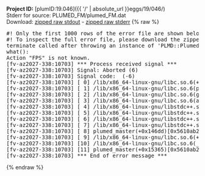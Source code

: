 **Project ID:** [plumID:19.046]({{ '/' | absolute_url }}eggs/19/046/)  
Stderr for source:  PLUMED_FM/plumed_FM.dat   
Download: [zipped raw stdout](plumed_FM.dat.plumed_master.stdout.txt.zip) - [zipped raw stderr](plumed_FM.dat.plumed_master.stderr.txt.zip) 
{% raw %}
<pre>
#! Only the first 1000 rows of the error file are shown below
#! To inspect the full error file, please download the zipped raw stderr file above
terminate called after throwing an instance of 'PLMD::Plumed::Exception'
what():
Action "FPS" is not known.
[fv-az2027-338:10703] *** Process received signal ***
[fv-az2027-338:10703] Signal: Aborted (6)
[fv-az2027-338:10703] Signal code:  (-6)
[fv-az2027-338:10703] [ 0] /lib/x86_64-linux-gnu/libc.so.6(+0x45330)[0x7fc4c3045330]
[fv-az2027-338:10703] [ 1] /lib/x86_64-linux-gnu/libc.so.6(pthread_kill+0x11c)[0x7fc4c309eb2c]
[fv-az2027-338:10703] [ 2] /lib/x86_64-linux-gnu/libc.so.6(gsignal+0x1e)[0x7fc4c304527e]
[fv-az2027-338:10703] [ 3] /lib/x86_64-linux-gnu/libc.so.6(abort+0xdf)[0x7fc4c30288ff]
[fv-az2027-338:10703] [ 4] /lib/x86_64-linux-gnu/libstdc++.so.6(+0xa5ff5)[0x7fc4c34a5ff5]
[fv-az2027-338:10703] [ 5] /lib/x86_64-linux-gnu/libstdc++.so.6(+0xbb0da)[0x7fc4c34bb0da]
[fv-az2027-338:10703] [ 6] /lib/x86_64-linux-gnu/libstdc++.so.6(_ZSt10unexpectedv+0x0)[0x7fc4c34a5a55]
[fv-az2027-338:10703] [ 7] /lib/x86_64-linux-gnu/libstdc++.so.6(+0xa5a6f)[0x7fc4c34a5a6f]
[fv-az2027-338:10703] [ 8] plumed_master(+0x146dd)[0x5610ab2df6dd]
[fv-az2027-338:10703] [ 9] /lib/x86_64-linux-gnu/libc.so.6(+0x2a1ca)[0x7fc4c302a1ca]
[fv-az2027-338:10703] [10] /lib/x86_64-linux-gnu/libc.so.6(__libc_start_main+0x8b)[0x7fc4c302a28b]
[fv-az2027-338:10703] [11] plumed_master(+0x15365)[0x5610ab2e0365]
[fv-az2027-338:10703] *** End of error message ***
</pre>
{% endraw %}
